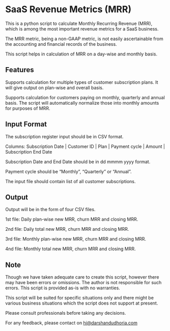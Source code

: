 # SaaS Revenue Metrics (MRR)
This is a python script to calculate Monthly Recurring Revenue (MRR), which is among the most important revenue metrics for a SaaS business.

The MRR metric, being a non-GAAP metric, is not easily ascertainable from the accounting and financial records of the business.

This script helps in calculation of MRR on a day-wise and monthly basis.

## Features
Supports calculation for multiple types of customer subscription plans. It will give output on plan-wise and overall basis.

Supports calculation for customers paying on monthly, quarterly and annual basis. The script will automatically normalize those into monthly amounts for purposes of MRR.

## Input Format
The subscription register input should be in CSV format.

Columns: Subscription Date | Customer ID | Plan | Payment cycle | Amount | Subscription End Date

Subscription Date and End Date should be in dd mmmm yyyy format.

Payment cycle should be “Monthly”, “Quarterly” or “Annual”.

The input file should contain list of all customer subscriptions.

## Output
Output will be in the form of four CSV files.

1st file: Daily plan-wise new MRR, churn MRR and closing MRR.

2nd file: Daily total new MRR, churn MRR and closing MRR.

3rd file: Monthly plan-wise new MRR, churn MRR and closing MRR.

4nd file: Monthly total new MRR, churn MRR and closing MRR.

## Note

Though we have taken adequate care to create this script, however there may have been errors or omissions. The author is not responsible for such errors. This script is provided as-is with no warranties. 

This script will be suited for specific situations only and there might be various business situations which the script does not support at present.

Please consult professionals before taking any decisions.

For any feedback, please contact on hi@darshandudhoria.com

